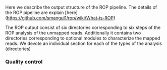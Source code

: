 
Here we describe the output structure of the ROP pipeline. The details of the ROP pipeline are explain [here] (https://github.com/smangul1/rop/wiki/What-is-ROP)

The ROP output consist of six directories corresponding to six steps of the ROP analysis of the unmapped reads. Additionally it contains two directories corresponding to optional modules to characterize the mapped reads. We devote an individual section for each of the types of the analysis (directories) 

### Quality control 